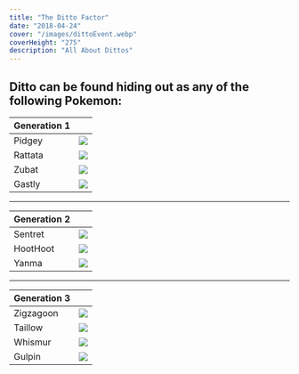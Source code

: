 ```yaml
---
title: "The Ditto Factor"
date: "2018-04-24"
cover: "/images/dittoEvent.webp"
coverHeight: "275"
description: "All About Dittos"
---
```


## Ditto can be found hiding out as any of the following Pokemon:

|Generation 1 |                             |
|-------------|-----------------------------|
| Pidgey      | <img src="/images/pokemon/16.png"> |
| Rattata     | <img src="/images/pokemon/19.png">  |
| Zubat       | <img src="/images/pokemon/41.png">  |
| Gastly      | <img src="/images/pokemon/92.png">  |

---

|Generation 2 |                             |
|-------------|-----------------------------|
| Sentret     | <img src="/images/pokemon/161.png"> |
| HootHoot    | <img src="/images/pokemon/163.png"> |
| Yanma       | <img src="/images/pokemon/193.png"> |

---

|Generation 3 |                             |
|-------------|-----------------------------|
| Zigzagoon   | <img src="/images/pokemon/263.png"> |
| Taillow     | <img src="/images/pokemon/276.png"> |
| Whismur     | <img src="/images/pokemon/293.png"> |
| Gulpin      | <img src="/images/pokemon/316.png"> |